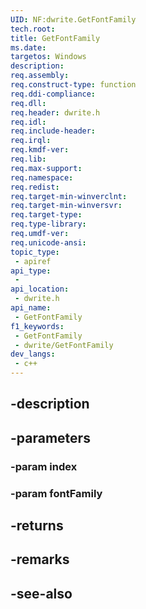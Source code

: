 ```yaml
---
UID: NF:dwrite.GetFontFamily
tech.root: 
title: GetFontFamily
ms.date: 
targetos: Windows
description: 
req.assembly: 
req.construct-type: function
req.ddi-compliance: 
req.dll: 
req.header: dwrite.h
req.idl: 
req.include-header: 
req.irql: 
req.kmdf-ver: 
req.lib: 
req.max-support: 
req.namespace: 
req.redist: 
req.target-min-winverclnt: 
req.target-min-winversvr: 
req.target-type: 
req.type-library: 
req.umdf-ver: 
req.unicode-ansi: 
topic_type:
 - apiref
api_type:
 - 
api_location:
 - dwrite.h
api_name:
 - GetFontFamily
f1_keywords:
 - GetFontFamily
 - dwrite/GetFontFamily
dev_langs:
 - c++
---
```


## -description

## -parameters

### -param index

### -param fontFamily

## -returns

## -remarks

## -see-also

